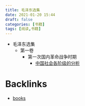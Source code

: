 ```yaml
---
title: 毛泽东选集
date: 2021-01-20 15:44
draft: false
categories: [书籍]
tags: [阅读,书籍]
---
```


- 毛泽东选集
	- 第一卷
		- 第一次国内革命战争时期
			- [中国社会各阶级的分析](中国社会各阶级的分析)

# Backlinks

- [books](books)
